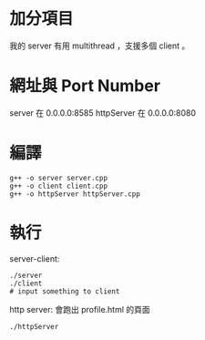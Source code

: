 # 加分項目

我的 server 有用 multithread ，支援多個 client 。

# 網址與 Port Number

server 在 0.0.0.0:8585
httpServer 在 0.0.0.0:8080

# 編譯
```
g++ -o server server.cpp
g++ -o client client.cpp
g++ -o httpServer httpServer.cpp
```

# 執行

server-client:
```
./server
./client
# input something to client
```

http server: 會跑出 profile.html 的頁面
```
./httpServer
```
